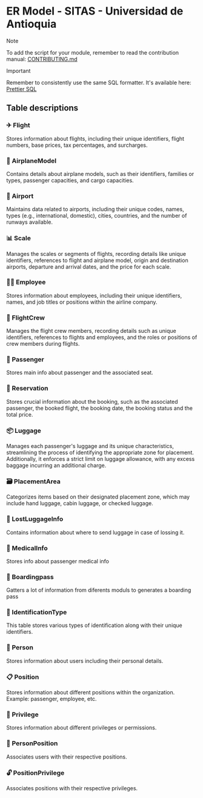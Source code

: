 # ER Model - SITAS - Universidad de Antioquia

> [!NOTE]  
> To add the script for your module, remember to read the contribution manual: [CONTRIBUTING.md](./CONTRIBUTING.md)

> [!IMPORTANT]  
> Remember to consistently use the same SQL formatter. It's available here: [Prettier SQL](https://marketplace.visualstudio.com/items?itemName=inferrinizzard.prettier-sql-vscode)

## Table descriptions

### ✈ Flight
Stores information about flights, including their unique identifiers, flight numbers, base prices, tax percentages, and surcharges.

### 🛫 AirplaneModel
Contains details about airplane models, such as their identifiers, families or types, passenger capacities, and cargo capacities.

### 🏬 Airport
Maintains data related to airports, including their unique codes, names, types (e.g., international, domestic), cities, countries, and the number of runways available.

### 📊 Scale
Manages the scales or segments of flights, recording details like unique identifiers, references to flight and airplane model, origin and destination airports, departure and arrival dates, and the price for each scale.

### 👨‍✈ Employee
Stores information about employees, including their unique identifiers, names, and job titles or positions within the airline company.

### 🚀 FlightCrew
Manages the flight crew members, recording details such as unique identifiers, references to flights and employees, and the roles or positions of crew members during flights.

### 👤 Passenger 
Stores main info about passenger and the associated seat.

### 📄 Reservation
Stores crucial information about the booking, such as the associated passenger, the booked flight, the booking date, the booking status and the total price.

### :package: Luggage
Manages each passenger's luggage and its unique characteristics, streamlining the process of identifying the appropriate zone for placement. Additionally, it enforces a strict limit on luggage allowance, with any excess baggage incurring an additional charge.

### :card_file_box: PlacementArea
Categorizes items based on their designated placement zone, which may include hand luggage, cabin luggage, or checked luggage.

### 🧳 LostLuggageInfo
Contains information about where to send luggage in case of lossing it.

### 💉 MedicalInfo
Stores info about passenger medical info

### 📨 Boardingpass
Gatters a lot of information from diferents moduls to generates a boarding pass

### 📇 IdentificationType
This table stores various types of identification along with their unique identifiers.

### 👤 Person
Stores information about users including their personal details.

### 📋 Position
Stores information about different positions within the organization. Example: passenger, employee, etc.

### 🔑 Privilege
Stores information about different privileges or permissions.

### 🤝 PersonPosition
Associates users with their respective positions.

### 🔓 PositionPrivilege
Associates positions with their respective privileges.